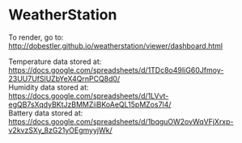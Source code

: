 # WeatherStation


To render, go to:<br>
    http://dobestler.github.io/weatherstation/viewer/dashboard.html<br>

Temperature data stored at:<br>
    https://docs.google.com/spreadsheets/d/1TDc8o49IiG60Jfmoy-23UU7UfSlUZbYeX4QrnPCQ8d0/ <br>
Humidity data stored at:<br>
    https://docs.google.com/spreadsheets/d/1LVvt-egQB7sXqdyBKtJzBMMZiiBKoAeQL15pMZos7l4/ <br>
Battery data stored at:<br>
    https://docs.google.com/spreadsheets/d/1bqguOW2ovWqVFjXrxp-v2kvzSXy_8zG21yOEgmyyjWk/
